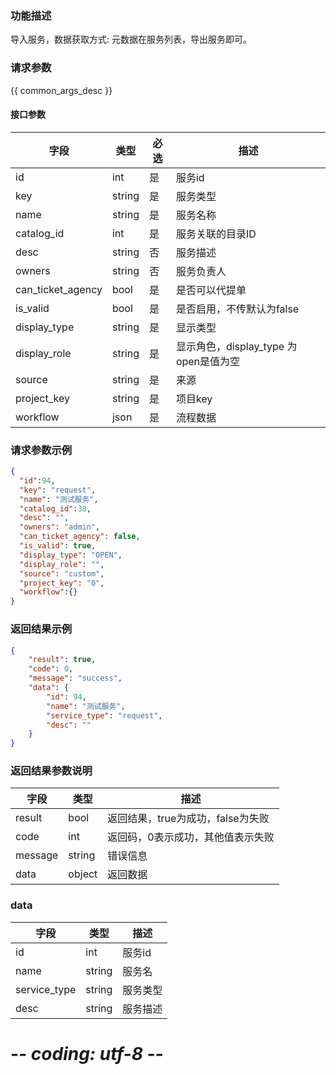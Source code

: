 ### 功能描述

导入服务，数据获取方式: 元数据在服务列表，导出服务即可。

### 请求参数

{{ common_args_desc }}

#### 接口参数

| 字段      |  类型      | 必选   |  描述      |
|-----------|------------|--------|------------|
| id        | int   | 是     | 服务id |
| key        | string   | 是     | 服务类型 |
| name   | string    | 是 | 服务名称 |
| catalog_id | int | 是 | 服务关联的目录ID |
| desc | string | 否 | 服务描述|
| owners         | string    | 否   | 服务负责人     |
| can_ticket_agency    | bool    | 是   | 是否可以代提单 |
| is_valid    | bool    | 是   | 是否启用，不传默认为false |
| display_type    | string    | 是   | 显示类型  |
| display_role    | string    | 是   | 显示角色，display_type 为open是值为空|
| source    | string    | 是   | 来源|
| project_key    | string    | 是   | 项目key|
| workflow    | json    | 是   | 流程数据|



### 请求参数示例

``` json
{
  "id":94, 
  "key": "request",
  "name": "测试服务",
  "catalog_id":38,
  "desc": "",
  "owners": "admin",
  "can_ticket_agency": false,
  "is_valid": true,
  "display_type": "OPEN",
  "display_role": "",
  "source": "custom",
  "project_key": "0",
  "workflow":{}
}
```
### 返回结果示例

```json
{
    "result": true,
    "code": 0,
    "message": "success",
    "data": {
        "id": 94,
        "name": "测试服务",
        "service_type": "request",
        "desc": ""
    }
}
```

### 返回结果参数说明

| 字段      | 类型      | 描述      |
|-----------|-----------|-----------|
|result| bool | 返回结果，true为成功，false为失败 |
|code|int|返回码，0表示成功，其他值表示失败|
|message|string|错误信息
|data| object| 返回数据 |

### data

| 字段      | 类型      | 描述      |
|-----------|-----------|-----------|
|id| int | 服务id |
|name|string|服务名|
|service_type|string|服务类型|
|desc| string| 服务描述 |
# -*- coding: utf-8 -*-
